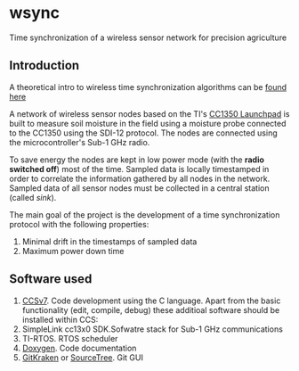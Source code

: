 # wsync
Time synchronization of a wireless sensor network for precision agriculture

## Introduction
A theoretical intro to wireless time synchronization algorithms can be [found here](http://comp.ist.utl.pt/ece-wsn/doc/slides/sensys-ch8-Time-Synchronization.pdf)

A network of wireless sensor nodes based on the TI's [CC1350 Launchpad](http://www.ti.com/tool/LAUNCHXL-CC1350) is built to measure soil moisture in the field using a moisture probe connected to the CC1350 using the SDI-12 protocol. The nodes are connected using the microcontroller's Sub-1 GHz radio.

To save energy the nodes are kept in low power mode (with the **radio switched off**) most of the time.
Sampled data is locally timestamped in order to correlate the information gathered by all nodes in the network. Sampled data of all sensor nodes must be collected in a central station (called _sink_).

The main goal of the project is the development of a time synchronization protocol with the following properties:
1. Minimal drift in the timestamps of sampled data
2. Maximum power down time

## Software used
1. [CCSv7](http://processors.wiki.ti.com/index.php/Download_CCS). Code development using the C language. Apart from the basic functionality (edit, compile, debug) these additioal software should be installed within CCS:
  1. SimpleLink cc13x0 SDK.Sofwatre stack for Sub-1 GHz communications
  2. TI-RTOS. RTOS scheduler
2. [Doxygen](http://www.stack.nl/~dimitri/doxygen/). Code documentation
3. [GitKraken](https://www.gitkraken.com/) or [SourceTree](https://www.sourcetreeapp.com/). Git GUI
